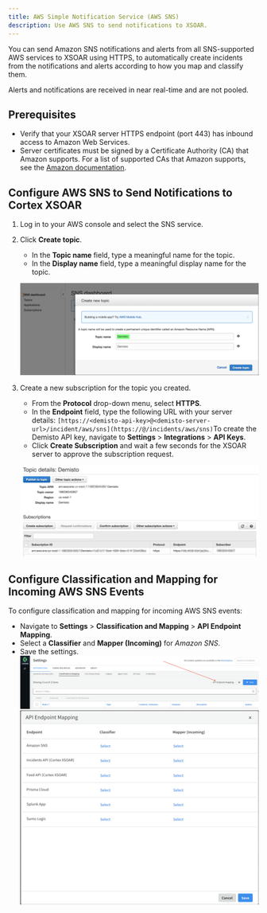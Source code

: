 ```yaml
---
title: AWS Simple Notification Service (AWS SNS)
description: Use AWS SNS to send notifications to XSOAR.
---
```


You can send Amazon SNS notifications and alerts from all SNS-supported AWS services to XSOAR using HTTPS, to
 automatically create  incidents from the notifications and alerts according to how you map and classify them.

Alerts and notifications are received in near real-time and are not pooled.

## Prerequisites

* Verify that your XSOAR server HTTPS endpoint (port 443) has inbound access to Amazon Web Services.
* Server certificates must be signed by a Certificate Authority (CA) that Amazon supports. For a list of supported CAs that Amazon supports, see the [Amazon documentation](https://docs.aws.amazon.com/sns/latest/dg/SendMessageToHttp.https.ca.html).

## Configure AWS SNS to Send Notifications to Cortex XSOAR

1.  Log in to your AWS console and select the SNS service.
2.  Click **Create topic**.  
    
    * In the **Topic name** field, type a meaningful name for the topic.
    * In the **Display name** field, type a meaningful display name for the topic.
    
    ![](../../../docs/doc_imgs/reference/aws-sns-mceclip0.png)
3.  Create a new subscription for the topic you created.  
    
    * From the **Protocol** drop-down menu, select **HTTPS**.
    * In the **Endpoint** field, type the following URL with your server details: `[https://<demisto-api-key>@<demisto-server-url>/incident/aws/sns](https://@/incidents/aws/sns)`To create the Demisto API key, navigate to **Settings** \> **Integrations** \> **API Keys**.
    * Click **Create Subscription** and wait a few seconds for the XSOAR server to approve the subscription request.
   
    ![](../../../docs/doc_imgs/reference/aws-sns-mceclip1.png)
## Configure Classification and Mapping for Incoming AWS SNS Events
To configure classification and mapping for incoming AWS SNS events:
* Navigate to **Settings** \> **Classification and Mapping** \> **API Endpoint Mapping**.
* Select a **Classifier** and  **Mapper (Incoming)** for *Amazon SNS*.
* Save the settings.
![API Endpoint Mapping Button](../../../docs/doc_imgs/reference/aws-sns-mapping1.png)
![AWS SNS Classification and Mapping](../../../docs/doc_imgs/reference/aws-sns-mapping2.png)
